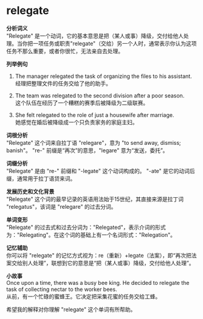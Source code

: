 # relegate

**分析词义**  
"Relegate" 是一个动词，它的基本意思是把（某人或事）降级，交付给他人处理。当你把一项任务或职责"relegate"（交给）另一个人时，通常表示你认为这项任务不那么重要，或者你很忙，无法亲自去处理。

  

**列举例句**

  

1.  The manager relegated the task of organizing the files to his assistant.  
    经理把整理文件的任务交给了他的助手。
    
      
    
2.  The team was relegated to the second division after a poor season.  
    这个队伍在经历了一个糟糕的赛季后被降级为二级联赛。
    
      
    
3.  She felt relegated to the role of just a housewife after marriage.  
    她感觉在婚后被降级成一个只负责家务的家庭主妇。
    
      
    

  

**词根分析**  
"Relegate" 这个词来自拉丁语 "relegare"，意为 "to send away, dismiss; banish"。 "re-" 前缀是“再次”的意思，"legare" 意为“发送，委托”。

  

**词缀分析**  
"Relegate" 是由 "re-" 前缀和 "-legate" 这个动词构成的。 "-ate" 是它的动词后缀，通常用于拉丁语贷来词。

  

**发展历史和文化背景**  
"Relegate" 这个词的最早记录的英语用法始于15世纪，其直接来源是拉丁词 "relegatus"，该词是 "relegare" 的过去分词。

  

**单词变形**  
"Relegate" 的过去式和过去分词为："Relegated"，表示介词的形式为："Relegating"。在这个词的基础上有一个名词形式："Relegation"。

  

**记忆辅助**  
你可以将 "relegate" 的记忆方式视为：re（重新）+legate（法案），即“再次把法案交给别人处理”，联想到它的意思是“把（某人或事）降级，交付给他人处理”。

  

**小故事**  
Once upon a time, there was a busy bee king. He decided to relegate the task of collecting nectar to the worker bees.  
从前，有一个忙碌的蜜蜂王。它决定把采集花蜜的任务交给工蜂。

  

希望我的解释对你理解 "relegate" 这个单词有所帮助。
